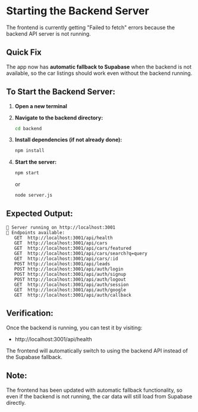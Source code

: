 # Starting the Backend Server

The frontend is currently getting "Failed to fetch" errors because the backend API server is not running.

## Quick Fix
The app now has **automatic fallback to Supabase** when the backend is not available, so the car listings should work even without the backend running.

## To Start the Backend Server:

1. **Open a new terminal**
2. **Navigate to the backend directory:**
   ```bash
   cd backend
   ```

3. **Install dependencies (if not already done):**
   ```bash
   npm install
   ```

4. **Start the server:**
   ```bash
   npm start
   ```
   or
   ```bash
   node server.js
   ```

## Expected Output:
```
🚀 Server running on http://localhost:3001
📍 Endpoints available:
   GET  http://localhost:3001/api/health
   GET  http://localhost:3001/api/cars
   GET  http://localhost:3001/api/cars/featured
   GET  http://localhost:3001/api/cars/search?q=query
   GET  http://localhost:3001/api/cars/:id
   POST http://localhost:3001/api/leads
   POST http://localhost:3001/api/auth/login
   POST http://localhost:3001/api/auth/signup
   POST http://localhost:3001/api/auth/logout
   GET  http://localhost:3001/api/auth/session
   GET  http://localhost:3001/api/auth/google
   GET  http://localhost:3001/api/auth/callback
```

## Verification:
Once the backend is running, you can test it by visiting:
- http://localhost:3001/api/health

The frontend will automatically switch to using the backend API instead of the Supabase fallback.

## Note:
The frontend has been updated with automatic fallback functionality, so even if the backend is not running, the car data will still load from Supabase directly.
